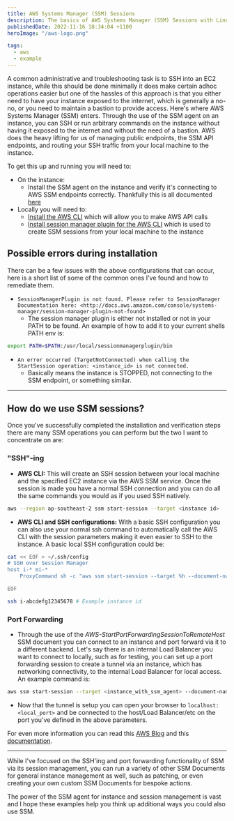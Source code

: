 ```yaml
---
title: AWS Systems Manager (SSM) Sessions
description: The basics of AWS Systems Manager (SSM) Sessions with Linux.
publishedDate: 2022-11-16 18:34:04 +1100
heroImage: "/aws-logo.png"

tags:
  - aws
  - example
---
```


A common administrative and troubleshooting task is to SSH into an EC2 instance, while this should be done minimally it does make certain adhoc operations easier but one of the hassles of this approach is that you either need to have your instance exposed to the internet, which is generally a no-no, or you need to maintain a bastion to provide access. Here's where AWS Systems Manager (SSM) enters. Through the use of the SSM agent on an instance, you can SSH or run arbitrary commands on the instance without having it exposed to the internet and without the need of a bastion. AWS does the heavy lifting for us of managing public endpoints, the SSM API endpoints, and routing your SSH traffic from your local machine to the instance.

To get this up and running you will need to:

- On the instance:
  - Install the SSM agent on the instance and verify it's connecting to AWS SSM endpoints correctly. Thankfully this is all documented [here](https://docs.aws.amazon.com/systems-manager/latest/userguide/ssm-agent.html)
- Locally you will need to:
  - [Install the AWS CLI](https://docs.aws.amazon.com/cli/latest/userguide/getting-started-install.html) which will allow you to make AWS API calls
  - [Install session manager plugin for the AWS CLI](https://docs.aws.amazon.com/systems-manager/latest/userguide/session-manager-working-with-install-plugin.html) which is used to create SSM sessions from your local machine to the instance

## Possible errors during installation

There can be a few issues with the above configurations that can occur, here is a short list of some of the common ones I've found and how to remediate them.

- `SessionManagerPlugin is not found. Please refer to SessionManager Documentation here: <http://docs.aws.amazon.com/console/systems-manager/session-manager-plugin-not-found>`
  - The session manager plugin is either not installed or not in your PATH to be found. An example of how to add it to your current shells PATH env is:

```bash
export PATH=$PATH:/usr/local/sessionmanagerplugin/bin
```

- `An error occurred (TargetNotConnected) when calling the StartSession operation: <instance_id> is not connected.`
  - Basically means the instance is STOPPED, not connecting to the SSM endpoint, or something similar.

---

## How do we use SSM sessions?

Once you've successfully completed the installation and verification steps there are many SSM operations you can perform but the two I want to concentrate on are:

### "SSH"-ing

- **AWS CLI:** This will create an SSH session between your local machine and the specified EC2 instance via the AWS SSM service. Once the session is made you have a normal SSH connection and you can do all the same commands you would as if you used SSH natively.

```bash
aws --region ap-southeast-2 ssm start-session --target <instance id>
```

- **AWS CLI and SSH configurations:** With a basic SSH configuration you can also use your normal ssh command to automatically call the AWS CLI with the session parameters making it even easier to SSH to the instance. A basic local SSH configuration could be:

```bash
cat << EOF > ~/.ssh/config
# SSH over Session Manager
host i-* mi-*
    ProxyCommand sh -c "aws ssm start-session --target %h --document-name AWS-StartSSHSession --parameters 'portNumber=%p'"

EOF

ssh i-abcdefg12345678 # Example instance id
```

### Port Forwarding

- Through the use of the _AWS-StartPortForwardingSessionToRemoteHost_ SSM document you can connect to an instance and port forward via it to a different backend. Let's say there is an internal Load Balancer you want to connect to locally, such as for testing, you can set up a port forwarding session to create a tunnel via an instance, which has networking connectivity, to the internal Load Balancer for local access. An example command is:

```bash
aws ssm start-session --target <instance_with_ssm_agent> --document-name AWS-StartPortForwardingSessionToRemoteHost --parameters '{"portNumber":["<remote_port>"],"localPortNumber":["<local_port>"],"host":["<load_balancer_cname>"]}'
```

- Now that the tunnel is setup you can open your browser to `localhost:<local_port>` and be connected to the host/Load Balancer/etc on the port you've defined in the above parameters.

For even more information you can read this [AWS Blog](https://aws.amazon.com/blogs/aws/new-port-forwarding-using-aws-system-manager-sessions-manager/) and this [documentation](https://docs.aws.amazon.com/systems-manager/latest/userguide/session-manager-getting-started-enable-ssh-connections.html).

---

While I've focused on the SSH'ing and port forwarding functionality of SSM via its session management, you can run a variety of other SSM Documents for general instance management as well, such as patching, or even creating your own custom SSM Documents for bespoke actions.

The power of the SSM agent for instance and session management is vast and I hope these examples help you think up additional ways you could also use SSM.
